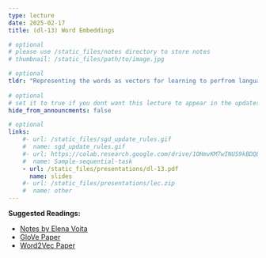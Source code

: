 ```yaml
---
type: lecture
date: 2025-02-17
title: (dl-13) Word Embeddings

# optional
# please use /static_files/notes directory to store notes
# thumbnail: /static_files/path/to/image.jpg 

# optional
tldr: "Representing the words as vectors for learning to perfrom language tasks"
  
# optional
# set it to true if you dont want this lecture to appear in the updates section
hide_from_announcments: false

# optional
links: 
    #- url: /static_files/sgd_update_rules.gif
    #  name: sgd_update_rules.gif
    #- url: https://colab.research.google.com/drive/1OHmvKM7wINUS9kBDQExY_oDKK4AX-wgN?usp=sharing
    #  name: Sample-sequential-task
    - url: /static_files/presentations/dl-13.pdf
      name: slides
    #- url: /static_files/presentations/lec.zip
    #  name: other
---
```

**Suggested Readings:**
- [Notes by Elena Voita](https://lena-voita.github.io/nlp_course/word_embeddings.html)
- [GloVe Paper](https://aclanthology.org/D14-1162.pdf)
- [Word2Vec Paper](https://arxiv.org/abs/1301.3781)
